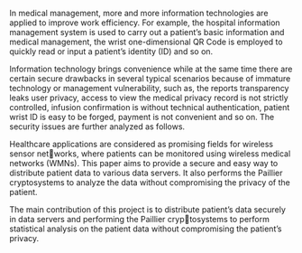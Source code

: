 In medical management, more and more information technologies are applied to
improve work efficiency. For example, the hospital information management system
is used to carry out a patient’s basic information and medical management, the wrist
one-dimensional QR Code is employed to quickly read or input a patient’s identity (ID)
and so on.

Information technology brings convenience while at the same time there are
certain secure drawbacks in several typical scenarios because of immature technology or
management vulnerability, such as, the reports transparency leaks user privacy, access
to view the medical privacy record is not strictly controlled, infusion confirmation is
without technical authentication, patient wrist ID is easy to be forged, payment is not
convenient and so on. The security issues are further analyzed as follows.

Healthcare applications are considered as promising fields for wireless sensor networks, where patients can be monitored using wireless medical networks (WMNs).
This paper aims to provide a secure and easy way to distribute patient data to
various data servers. It also performs the Paillier cryptosystems to analyze the data
without compromising the privacy of the patient. 

The main contribution of this project
is to distribute patient’s data securely in data servers and performing the Paillier cryptosystems to perform statistical analysis on the patient data without compromising the
patient’s privacy.
